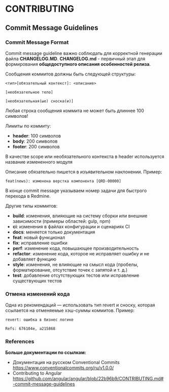 # CONTRIBUTING
## Commit Message Guidelines
### Commit Message Format

Commit message guideline важно соблюдать для корректной генерации файла **CHANGELOG.MD**.
**CHANGELOG.md** - первичный этап для формирования **общедоступного описания особенностей релиза**.

Сообщения коммитов должны быть следующей структуры:

````
<тип>[обязательный контекст]: <описание>

[необязательное тело]

[необязательная(ые) сноска(и)]
````

Любая строка сообщения коммита не может быть длиннее 100 символов!

Лимиты по коммиту:
- **header**: 100 символов
- **body**: 200 символов
- **footer**: 200 символов

В качестве scope или необязательного контекста в header используется название измененного модуля

Описание обязательно пишется в изъявительном наклонении. Пример:

``feat(news): изменена верстка компонента [QRD-00000]``

В конце commit message указываем номер задачи для быстрого перехода в Redmine.

Другие типы коммитов:

- **build**: изменения, влияющие на систему сборки или внешние зависимости (примеры областей: gulp, npm)
- **ci**: изменения в файлах конфигурации и сценариях CI
- **docs**: меняется только документация
- **feat**: новый функционал
- **fix**: исправление ошибки
- **perf**: изменение кода, повышающее производительность
- **refactor**: изменение кода, которое не исправляет ошибку и не добавляет функцию
- **style**: изменения, не влияющие на смысл кода (пробелы, форматирование, отсутствие точек с запятой и т. д.)
- **test**: добавление отсутствующих тестов или исправление существующих тестов

### Отмена изменений кода

Одна из рекомендаций — использовать тип revert и сноску, которая ссылается на отменяемые хэш-суммы коммитов.
Пример:

```
revert: ошибка в бизнес логике

Refs: 676104e, a215868
```

### References

**Больше документации по ссылкам:**

- Документация на русском Conventional Commits https://www.conventionalcommits.org/ru/v1.0.0/
- Contributing to Angular https://github.com/angular/angular/blob/22b96b9/CONTRIBUTING.md#-commit-message-guidelines
